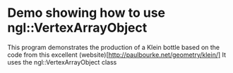 # Demo showing how to use ngl::VertexArrayObject

This program demonstrates the production of a Klein bottle based on the code from this excellent (website)[http://paulbourke.net/geometry/klein/] It uses the ngl::VertexArrayObject class
